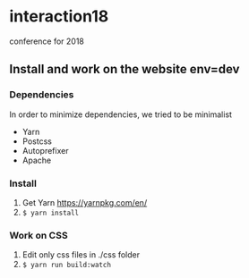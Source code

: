 # interaction18
conference for 2018

## Install and work on the website env=dev

### Dependencies
In order to minimize dependencies, we tried to be minimalist

- Yarn
- Postcss
- Autoprefixer
- Apache

### Install

1. Get Yarn https://yarnpkg.com/en/
2. ```$ yarn install```

### Work on CSS
1. Edit only css files in ./css folder
2. ```$ yarn run build:watch```
